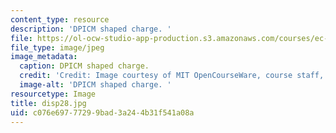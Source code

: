 ```yaml
---
content_type: resource
description: 'DPICM shaped charge. '
file: https://ol-ocw-studio-app-production.s3.amazonaws.com/courses/ec-s06-design-for-demining-spring-2007/c076e69777299bad3a244b31f541a08a_disp28.jpg
file_type: image/jpeg
image_metadata:
  caption: DPICM shaped charge.
  credit: 'Credit: Image courtesy of MIT OpenCourseWare, course staff, and students.'
  image-alt: 'DPICM shaped charge. '
resourcetype: Image
title: disp28.jpg
uid: c076e697-7729-9bad-3a24-4b31f541a08a
---
```

